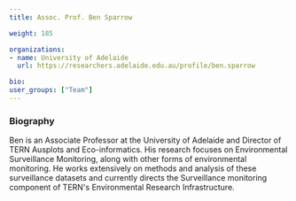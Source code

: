 ```yaml
---
title: Assoc. Prof. Ben Sparrow

weight: 185

organizations:
- name: University of Adelaide
  url: https://researchers.adelaide.edu.au/profile/ben.sparrow  

bio:
user_groups: ["Team"]
---
```


### Biography

Ben is an Associate Professor at the University of Adelaide and Director of TERN Ausplots and Eco-informatics. His research focuses on Environmental Surveillance Monitoring, along with other forms of environmental monitoring. He works extensively on methods and analysis of these surveillance datasets and currently directs the Surveillance monitoring component of TERN's Environmental Research Infrastructure.
